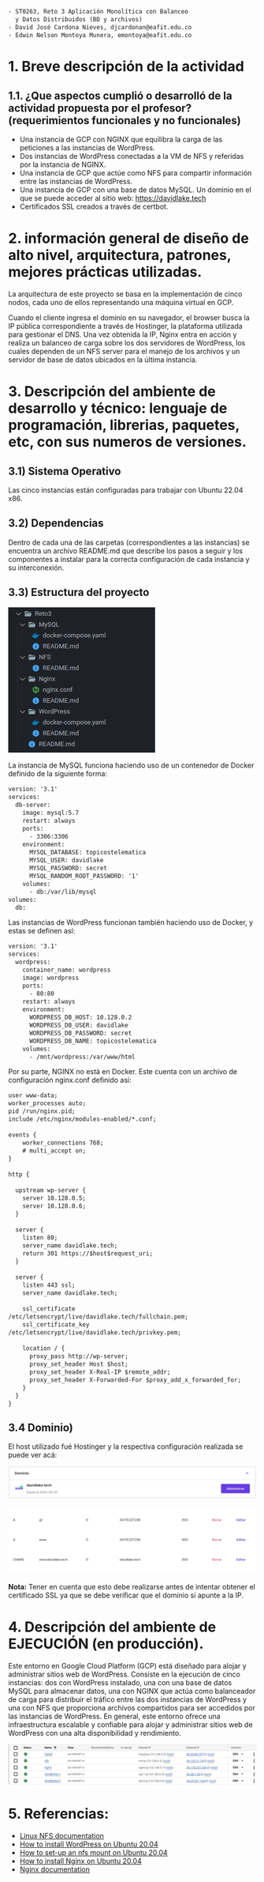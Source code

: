 ``` 
- ST0263, Reto 3 Aplicación Monolítica con Balanceo
  y Datos Distribuidos (BD y archivos)
- David José Cardona Nieves, djcardonan@eafit.edu.co
- Edwin Nelson Montoya Munera, emontoya@eafit.edu.co
```

# 1. Breve descripción de la actividad

## 1.1. ¿Que aspectos cumplió o desarrolló de la actividad propuesta por el profesor? (requerimientos funcionales y no funcionales)

- Una instancia de GCP con NGINX que equilibra la carga de las peticiones a las instancias de WordPress.
- Dos instancias de WordPress conectadas a la VM de NFS y referidas por la instancia de NGINX.
- Una instancia de GCP que actúe como NFS para compartir información entre las instancias de WordPress.
- Una instancia de GCP con una base de datos MySQL.
Un dominio en el que se puede acceder al sitio web: https://davidlake.tech
- Certificados SSL creados a través de certbot.

# 2. información general de diseño de alto nivel, arquitectura, patrones, mejores prácticas utilizadas.

La arquitectura de este proyecto se basa en la implementación de cinco nodos, cada uno de ellos representando una máquina virtual en GCP.

Cuando el cliente ingresa el dominio en su navegador, el browser busca la IP pública correspondiente a través de Hostinger, la plataforma utilizada para gestionar el DNS. Una vez obtenida la IP, Nginx entra en acción y realiza un balanceo de carga sobre los dos servidores de WordPress, los cuales dependen de un NFS server para el manejo de los archivos y un servidor de base de datos ubicados en la última instancia.

# 3. Descripción del ambiente de desarrollo y técnico: lenguaje de programación, librerias, paquetes, etc, con sus numeros de versiones.

## 3.1) Sistema Operativo

Las cinco instancias están configuradas para trabajar con Ubuntu 22.04 x86.

## 3.2) Dependencias

Dentro de cada una de las carpetas (correspondientes a las instancias) se encuentra un archivo README.md que describe los pasos a seguir y los componentes a instalar para la correcta configuración de cada instancia y su interconexión.

## 3.3) Estructura del proyecto

![Project Tree](Archivos/Tree.jpeg)

La instancia de MySQL funciona haciendo uso de un contenedor de Docker definido de la siguiente forma:

``` docker
version: '3.1'
services:
  db-server:
    image: mysql:5.7
    restart: always
    ports:
      - 3306:3306
    environment:
      MYSQL_DATABASE: topicostelematica
      MYSQL_USER: davidlake
      MYSQL_PASSWORD: secret
      MYSQL_RANDOM_ROOT_PASSWORD: '1'
    volumes:
      - db:/var/lib/mysql
volumes:
  db:
```

Las instancias de WordPress funcionan también haciendo uso de Docker, y estas se definen así:

``` docker
version: '3.1'
services:
  wordpress:
    container_name: wordpress
    image: wordpress
    ports:
      - 80:80
    restart: always
    environment:
      WORDPRESS_DB_HOST: 10.128.0.2
      WORDPRESS_DB_USER: davidlake
      WORDPRESS_DB_PASSWORD: secret
      WORDPRESS_DB_NAME: topicostelematica
    volumes:
      - /mnt/wordpress:/var/www/html
```

Por su parte, NGINX no está en Docker. Este cuenta con un archivo de configuración nginx.conf definido así:

```
user www-data;
worker_processes auto;
pid /run/nginx.pid;
include /etc/nginx/modules-enabled/*.conf;

events {
	worker_connections 768;
	# multi_accept on;
}

http {

  upstream wp-server {
    server 10.128.0.5;
    server 10.128.0.6;
  }

  server {
    listen 80;
    server_name davidlake.tech;
    return 301 https://$host$request_uri;
  }

  server {
    listen 443 ssl;
    server_name davidlake.tech;

    ssl_certificate /etc/letsencrypt/live/davidlake.tech/fullchain.pem;
    ssl_certificate_key /etc/letsencrypt/live/davidlake.tech/privkey.pem;

    location / {
      proxy_pass http://wp-server;
      proxy_set_header Host $host;
      proxy_set_header X-Real-IP $remote_addr;
      proxy_set_header X-Forwarded-For $proxy_add_x_forwarded_for;
    }
  }
}
```

## 3.4 Dominio)

El host utilizado fué Hostinger y la respectiva configuración realizada se puede ver acá:

![Dominio](Archivos/Dominio.jpeg)

![ConfigDominio](Archivos/ConfigDominio.jpeg)

**Nota:** Tener en cuenta que esto debe realizarse antes de intentar obtener el certificado SSL ya que se debe verificar que el dominio si apunte a la IP.

# 4. Descripción del ambiente de EJECUCIÓN (en producción).

Este entorno en Google Cloud Platform (GCP) está diseñado para alojar y administrar sitios web de WordPress. Consiste en la ejecución de cinco instancias: dos con WordPress instalado, una con una base de datos MySQL para almacenar datos, una con NGINX que actúa como balanceador de carga para distribuir el tráfico entre las dos instancias de WordPress y una con NFS que proporciona archivos compartidos para ser accedidos por las instancias de WordPress. En general, este entorno ofrece una infraestructura escalable y confiable para alojar y administrar sitios web de WordPress con una alta disponibilidad y rendimiento.

![GCP Deployment](Archivos/GCP_Deploy.jpeg)

# 5. Referencias:

- [Linux NFS documentation](https://wiki.linux-nfs.org/wiki/index.php/Main_Page)
- [How to install WordPress on Ubuntu 20.04](https://www.digitalocean.com/community/tutorials/how-to-install-wordpress-on-ubuntu-20-04-es)
- [How to set-up an nfs mount on Ubuntu 20.04](https://www.digitalocean.com/community/tutorials/how-to-set-up-an-nfs-mount-on-ubuntu-20-04-es)
- [How to install Nginx on Ubuntu 20.04](https://www.digitalocean.com/community/tutorials/how-to-install-nginx-on-ubuntu-20-04-es)
- [Nginx documentation](https://nginx.org/en/docs/)